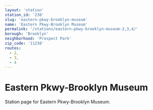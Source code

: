 ```yaml
---
layout: 'station'
station_id: '238'
slug: 'eastern-pkwy-brooklyn-museum'
name: 'Eastern Pkwy-Brooklyn Museum'
permalink: '/stations/eastern-pkwy-brooklyn-museum-2,3,4/'
borough: 'Brooklyn'
neighborhood: 'Prospect Park'
zip_code: '11238'
routes:
  - 2,
  - 3,
  - 4
---
```

# Eastern Pkwy-Brooklyn Museum

Station page for Eastern Pkwy-Brooklyn Museum.
